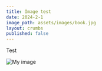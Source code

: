 ```yaml
---
title: Image test
date: 2024-2-1
image_path: assets/images/book.jpg
layout: crumbs
published: false
---
```


Test

<img src="{{ page.image_path | relative_url | resize: '300x500' }}" alt="My image" /> 


